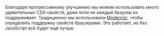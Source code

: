 Благодаря прогрессивному улучшению мы можем использовать много удивительных CSS-свойств, даже если не каждый браузер их поддерживает. Традиционно мы использовали [Modernizr][0], чтобы определить поддержку свойств браузерами. Это работает, но без JavaScript всё будет ещё лучше. 

[0]: https://modernizr.com/

